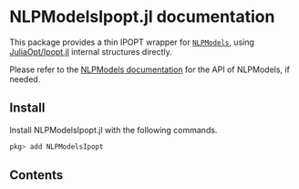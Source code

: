 # NLPModelsIpopt.jl documentation

This package provides a thin IPOPT wrapper for [`NLPModels`](https://github.com/JuliaSmoothOptimizers/NLPModels.jl), using [JuliaOpt/Ipopt.jl](https://github.com/JuliaOpt/Ipopt.jl) internal structures directly.

Please refer to the [NLPModels documentation](http://juliasmoothoptimizers.github.io/NLPModels.jl/stable/) for the API of NLPModels, if needed.

## Install

Install NLPModelsIpopt.jl with the following commands.
```julia
pkg> add NLPModelsIpopt
```

## Contents

```@contents
```
